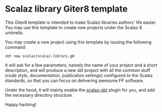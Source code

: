 # Scalaz library Giter8 template

This Giter8 template is intended to make Scalaz libraries authors' life easier. You may use this template to create new projects under the Scalaz 8 umbrella.

You may create a new project using this template by issuing the following command: 

```
sbt new scalaz/scalaz-library.g8
```

It will ask for a few parameters, namely the name of your project and a short description, and will produce a new sbt project with all the common stuff (code style, documentation, publication settings) configured to the Scalaz standards, so that you can focus on delivering awesome FP software. 

Under the hood, it will mainly enable the [scalaz-sbt](https://github.com/scalaz/scalaz-sbt) plugin for you, and add the necessary directory structure.

Happy hacking!
